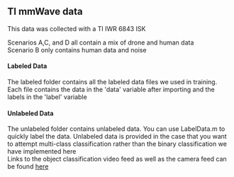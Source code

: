 ## TI mmWave data

This data was collected with a TI IWR 6843 ISK

Scenarios A,C, and D all contain a mix of drone and human data  
Scenario B only contains human data and noise

#### Labeled Data
The labeled folder contains all the labeled data files we used in training.  
Each file contains the data in the 'data' variable after importing and the labels in the 'label' variable

#### Unlabeled Data
The unlabeled folder contains unlabeled data.  You can use LabelData.m to quickly label the data.  Unlabeled data is provided in the case that you want to attempt multi-class classification rather than the binary classification we have implemented here  
Links to the object classification video feed as well as the camera feed can be found [here](https://youtube.com)
